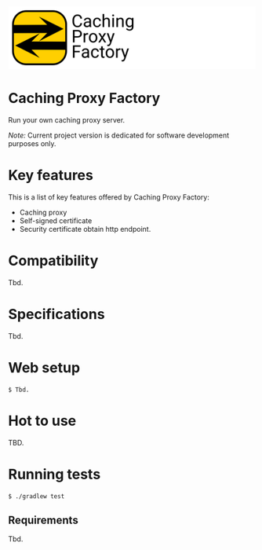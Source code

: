 ![](Logo.png)

# Caching Proxy Factory

Run your own caching proxy server.

*Note:* Current project version is dedicated for software development purposes only.

# Key features

This is a list of key features offered by Caching Proxy Factory:

- Caching proxy
- Self-signed certificate
- Security certificate obtain http endpoint.

# Compatibility

Tbd.

# Specifications

Tbd.

# Web setup

```
$ Tbd.
```

# Hot to use

TBD.

# Running tests

```
$ ./gradlew test
```

## Requirements

Tbd.
